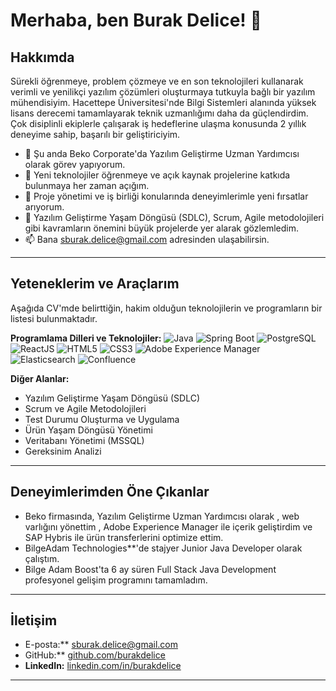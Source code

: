 # Merhaba, ben Burak Delice! 👋

## Hakkımda

Sürekli öğrenmeye, problem çözmeye ve en son teknolojileri kullanarak verimli ve yenilikçi yazılım çözümleri oluşturmaya tutkuyla bağlı bir yazılım mühendisiyim. Hacettepe Üniversitesi'nde Bilgi Sistemleri alanında yüksek lisans derecemi tamamlayarak teknik uzmanlığımı daha da güçlendirdim. Çok disiplinli ekiplerle çalışarak iş hedeflerine ulaşma konusunda 2 yıllık deneyime sahip, başarılı bir geliştiriciyim.

* 🔭 Şu anda Beko Corporate'da Yazılım Geliştirme Uzman Yardımcısı olarak görev yapıyorum.
* 🌱 Yeni teknolojiler öğrenmeye ve açık kaynak projelerine katkıda bulunmaya her zaman açığım.
* 👯 Proje yönetimi ve iş birliği konularında deneyimlerimle yeni fırsatlar arıyorum.
* 💬 Yazılım Geliştirme Yaşam Döngüsü (SDLC), Scrum, Agile metodolojileri gibi kavramların önemini büyük projelerde yer alarak gözlemledim.
* 📫 Bana sburak.delice@gmail.com adresinden ulaşabilirsin.

---

## Yeteneklerim ve Araçlarım

Aşağıda CV'mde belirttiğin, hakim olduğun teknolojilerin ve programların bir listesi bulunmaktadır.

**Programlama Dilleri ve Teknolojiler:**
<img src="https://img.shields.io/badge/Java-007396?style=for-the-badge&logo=java&logoColor=white" alt="Java">
<img src="https://img.shields.io/badge/SpringBoot-6DB33F?style=for-the-badge&logo=springboot&logoColor=white" alt="Spring Boot">
<img src="https://img.shields.io/badge/PostgreSQL-316192?style=for-the-badge&logo=postgresql&logoColor=white" alt="PostgreSQL">
<img src="https://img.shields.io/badge/React-61DAFB?style=for-the-badge&logo=react&logoColor=black" alt="ReactJS">
<img src="https://img.shields.io/badge/HTML5-E34F26?style=for-the-badge&logo=html5&logoColor=white" alt="HTML5">
<img src="https://img.shields.io/badge/CSS3-1572B6?style=for-the-badge&logo=css3&logoColor=white" alt="CSS3">
<img src="https://img.shields.io/badge/Adobe%20Experience%20Manager-E95E4F?style=for-the-badge&logo=adobe&logoColor=white" alt="Adobe Experience Manager">
<img src="https://img.shields.io/badge/Elasticsearch-005571?style=for-the-badge&logo=elasticsearch&logoColor=white" alt="Elasticsearch">
<img src="https://img.shields.io/badge/Confluence-172B4D?style=for-the-badge&logo=confluence&logoColor=white" alt="Confluence">

**Diğer Alanlar:**
* Yazılım Geliştirme Yaşam Döngüsü (SDLC)
* Scrum ve Agile Metodolojileri
* Test Durumu Oluşturma ve Uygulama
* Ürün Yaşam Döngüsü Yönetimi
* Veritabanı Yönetimi (MSSQL)
* Gereksinim Analizi

---

## Deneyimlerimden Öne Çıkanlar

* Beko firmasında, Yazılım Geliştirme Uzman Yardımcısı olarak , web varlığını yönettim , Adobe Experience Manager ile içerik geliştirdim ve SAP Hybris ile ürün transferlerini optimize ettim.
* BilgeAdam Technologies**'de stajyer Junior Java Developer olarak çalıştım.
* Bilge Adam Boost'ta 6 ay süren Full Stack Java Development profesyonel gelişim programını tamamladım.

---

## İletişim

* E-posta:** sburak.delice@gmail.com
* GitHub:** [github.com/burakdelice](https://github.com/burakdelice)
* **LinkedIn:** [linkedin.com/in/burakdelice](https://www.linkedin.com/in/burakdelice/)

---
